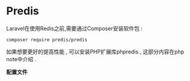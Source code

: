 # Predis

Laravel在使用Redis之前,需要通过Composer安装软件包 :

```
composer require predis/predis
```

如果想要更好的提高性能 , 可以安装PHP扩展库phpredis , 这部分内容在php note中介绍 . 

**配置文件**



